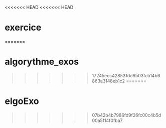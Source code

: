 <<<<<<< HEAD
<<<<<<< HEAD
# exercice
=======
# algorythme_exos
>>>>>>> 17245ecc428531dd8b03fcb14b6863a3148eb1c2
=======
# elgoExo
>>>>>>> 07b42b4b7986fd9f26fc00c4b5d00a5f14f0fba7
